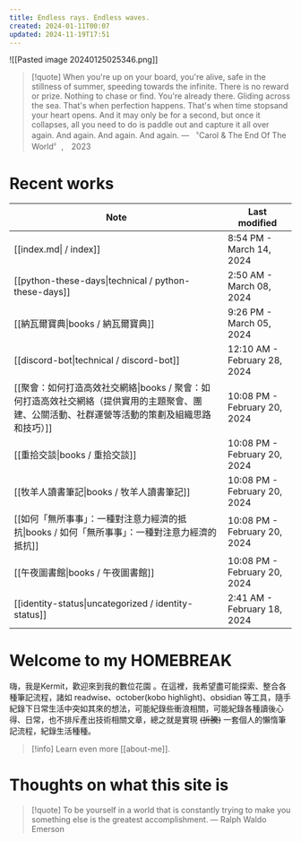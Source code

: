 ```yaml
---
title: Endless rays. Endless waves.
created: 2024-01-11T00:07
updated: 2024-11-19T17:51
---
```

![[Pasted image 20240125025346.png]]

> [!quote] 
> When you're up on your board, you're alive, safe in the stillness of summer, speeding towards the infinite. There is no reward or prize. Nothing to chase or find. You're already there. Gliding across the sea. That's when perfection happens. That's when time stopsand your heart opens. And it may only be for a second, but once it collapses, all you need to do is paddle out and capture it all over again. And again. And again. And again. — 〝Carol & The End Of The World〞,　2023

# Recent works

| Note                                                                                                                          | Last modified                |
| ----------------------------------------------------------------------------------------------------------------------------- | ---------------------------- |
| [[index.md\| / index]]                                                                                                        | 8:54 PM - March 14, 2024     |
| [[python-these-days\|technical / python-these-days]]                                                             | 2:50 AM - March 08, 2024     |
| [[納瓦爾寶典\|books / 納瓦爾寶典]]                                                                                             | 9:26 PM - March 05, 2024     |
| [[discord-bot\|technical / discord-bot]]                                                                         | 12:10 AM - February 28, 2024 |
| [[聚會：如何打造高效社交網絡\|books / 聚會：如何打造高效社交網絡（提供實用的主題聚會、團建、公關活動、社群運營等活動的策劃及組織思路和技巧）]] | 10:08 PM - February 20, 2024 |
| [[重拾交談\|books / 重拾交談]]                                                                                               | 10:08 PM - February 20, 2024 |
| [[牧羊人讀書筆記\|books / 牧羊人讀書筆記]]                                                                                         | 10:08 PM - February 20, 2024 |
| [[如何「無所事事」：一種對注意力經濟的抵抗\|books / 如何「無所事事」：一種對注意力經濟的抵抗]]                                                               | 10:08 PM - February 20, 2024 |
| [[午夜圖書館\|books / 午夜圖書館]]                                                                                             | 10:08 PM - February 20, 2024 |
| [[identity-status\|uncategorized / identity-status]]                                                         | 2:41 AM - February 18, 2024  |
# Welcome to my HOMEBREAK

嗨，我是Kermit，歡迎來到我的數位花園 。在這裡，我希望盡可能探索、整合各種筆記流程，諸如 readwise、october(kobo highlight)、obsidian 等工具，隨手紀錄下日常生活中突如其來的想法，可能紀錄些衝浪相關，可能紀錄各種讀後心得、日常，也不排斥產出技術相關文章，總之就是實現 ~~(折騰)~~ 一套個人的懶惰筆記流程，紀錄生活種種。

> [!info] 
> Learn even more  [[about-me]].

# Thoughts on what this site is
> [!quote] 
> To be yourself in a world that is constantly trying to make you something else is the greatest accomplishment. — Ralph Waldo Emerson


